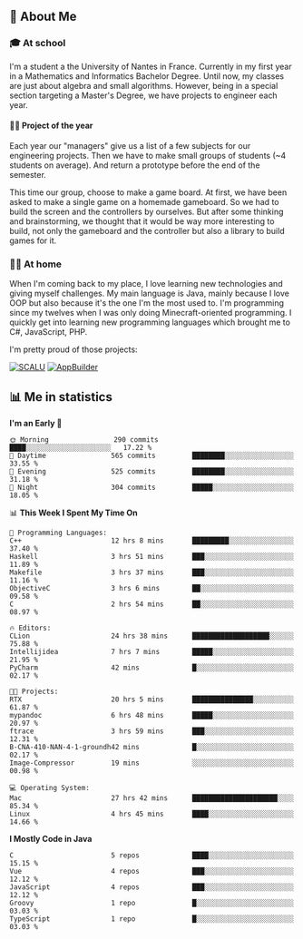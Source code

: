 ## 👀 About Me

### 🎓 At school

I'm a student a the University of Nantes in France. Currently in my first year in a Mathematics and Informatics Bachelor Degree. Until now, my classes are just about algebra and small algorithms. However, being in a special section targeting a Master's Degree, we have projects to engineer each year. 

#### 🔧🔬 Project of the year

Each year our "managers" give us a list of a few subjects for our engineering projects. Then we have to make small groups of students (~4 students on average). And return a prototype before the end of the semester.

This time our group, choose to make a game board. At first, we have been asked to make a single game on a homemade gameboard. So we had to build the screen and the controllers by ourselves. 
But after some thinking and brainstorming, we thought that it would be way more interesting to build, not only the gameboard and the controller but also a library to build games for it.

### 👨‍💻 At home

When I'm coming back to my place, I love learning new technologies and giving myself challenges. My main language is Java, mainly because I love OOP but also because it's the one I'm the most used to. I'm programming since my twelves when I was only doing Minecraft-oriented programming.  I quickly get into learning new programming languages which brought me to C#, JavaScript, PHP. 

I'm pretty proud of those projects:

[![SCALU](https://github-readme-stats.vercel.app/api/pin?username=renardfute&repo=SCALU)](https://github.com/renardfute/scalu)
[![AppBuilder](https://github-readme-stats.vercel.app/api/pin?username=pulsedev2&repo=AppBuilder)](https://github.com/pulsedev2/AppBuilder)

## 📊 Me in statistics
<!--START_SECTION:waka-->
**I'm an Early 🐤** 

```text
🌞 Morning                290 commits         ████░░░░░░░░░░░░░░░░░░░░░   17.22 % 
🌆 Daytime                565 commits         ████████░░░░░░░░░░░░░░░░░   33.55 % 
🌃 Evening                525 commits         ████████░░░░░░░░░░░░░░░░░   31.18 % 
🌙 Night                  304 commits         █████░░░░░░░░░░░░░░░░░░░░   18.05 % 
```


📊 **This Week I Spent My Time On** 

```text
💬 Programming Languages: 
C++                      12 hrs 8 mins       █████████░░░░░░░░░░░░░░░░   37.40 % 
Haskell                  3 hrs 51 mins       ███░░░░░░░░░░░░░░░░░░░░░░   11.89 % 
Makefile                 3 hrs 37 mins       ███░░░░░░░░░░░░░░░░░░░░░░   11.16 % 
ObjectiveC               3 hrs 6 mins        ██░░░░░░░░░░░░░░░░░░░░░░░   09.58 % 
C                        2 hrs 54 mins       ██░░░░░░░░░░░░░░░░░░░░░░░   08.97 % 

🔥 Editors: 
CLion                    24 hrs 38 mins      ███████████████████░░░░░░   75.88 % 
Intellijidea             7 hrs 7 mins        █████░░░░░░░░░░░░░░░░░░░░   21.95 % 
PyCharm                  42 mins             █░░░░░░░░░░░░░░░░░░░░░░░░   02.17 % 

🐱‍💻 Projects: 
RTX                      20 hrs 5 mins       ███████████████░░░░░░░░░░   61.87 % 
mypandoc                 6 hrs 48 mins       █████░░░░░░░░░░░░░░░░░░░░   20.97 % 
ftrace                   3 hrs 59 mins       ███░░░░░░░░░░░░░░░░░░░░░░   12.31 % 
B-CNA-410-NAN-4-1-groundh42 mins             █░░░░░░░░░░░░░░░░░░░░░░░░   02.17 % 
Image-Compressor         19 mins             ░░░░░░░░░░░░░░░░░░░░░░░░░   00.98 % 

💻 Operating System: 
Mac                      27 hrs 42 mins      █████████████████████░░░░   85.34 % 
Linux                    4 hrs 45 mins       ████░░░░░░░░░░░░░░░░░░░░░   14.66 % 
```

**I Mostly Code in Java** 

```text
C                        5 repos             ████░░░░░░░░░░░░░░░░░░░░░   15.15 % 
Vue                      4 repos             ███░░░░░░░░░░░░░░░░░░░░░░   12.12 % 
JavaScript               4 repos             ███░░░░░░░░░░░░░░░░░░░░░░   12.12 % 
Groovy                   1 repo              █░░░░░░░░░░░░░░░░░░░░░░░░   03.03 % 
TypeScript               1 repo              █░░░░░░░░░░░░░░░░░░░░░░░░   03.03 % 
```




<!--END_SECTION:waka-->
